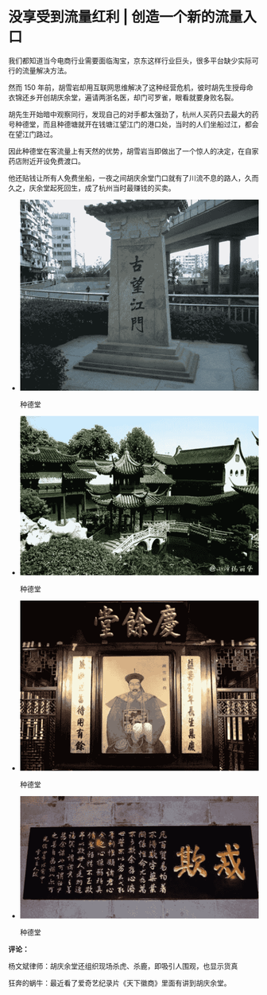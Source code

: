 # 没享受到流量红利 | 创造一个新的流量入口

我们都知道当今电商行业需要面临淘宝，京东这样行业巨头，很多平台缺少实际可行的流量解决方法。

然而 150 年前，胡雪岩却用互联网思维解决了这种经营危机，彼时胡先生授母命衣锦还乡开创胡庆余堂，遍请两浙名医，却门可罗雀，眼看就要身败名裂。

胡先生开始暗中观察同行，发现自己的对手都太强劲了，杭州人买药只去最大的药号种德堂，而且种德塘就开在钱塘江望江门的港口处，当时的人们坐船过江，都会在望江门路过。

因此种德堂在客流量上有天然的优势，胡雪岩当即做出了一个惊人的决定，在自家药店附近开设免费渡口。

他还贴钱让所有人免费坐船，一夜之间胡庆余堂门口就有了川流不息的路人，久而久之，庆余堂起死回生，成了杭州当时最赚钱的买卖。

*   ![](img/aa888ce0e100ee10376b76a636c62589.jpg)

    种德堂

*   ![](img/7d478130f6aa581324bb2ca9015a2f54.jpg)

    种德堂

*   ![](img/ce7367b2be729f6db350c59af2daad7c.jpg)

    种德堂

*   ![](img/e133dc340a9751e4cc614d5eb31e1534.jpg)

    种德堂

**评论：**

杨文斌律师：胡庆余堂还组织现场杀虎、杀鹿，即吸引人围观，也显示货真

狂奔的蜗牛：最近看了爱奇艺纪录片《天下徽商》里面有讲到胡庆余堂。